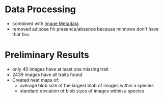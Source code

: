 # Data Processing

- combined with <a href = "https://github.com/hdr-bgnn/minnowTraits/blob/main/Files/Image_Metadata_v1_20211206_151152.csv"> Image Metadata</a>
- removed adipose fin presence/absence because minnows don't have that fins

# Preliminary Results

- only 40 images have at least one missing trait
- 2439 images have all traits found
- Created heat maps of:
  - average blob size of the largest blob of images within a species
  - standard deviation of blob sizes of images within a species
